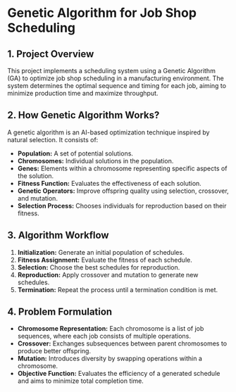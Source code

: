 # Genetic Algorithm for Job Shop Scheduling

## 1. Project Overview
This project implements a scheduling system using a Genetic Algorithm (GA) to optimize job shop scheduling in a manufacturing environment. The system determines the optimal sequence and timing for each job, aiming to minimize production time and maximize throughput.

## 2. How Genetic Algorithm Works?
A genetic algorithm is an AI-based optimization technique inspired by natural selection. It consists of:
- **Population:** A set of potential solutions.
- **Chromosomes:** Individual solutions in the population.
- **Genes:** Elements within a chromosome representing specific aspects of the solution.
- **Fitness Function:** Evaluates the effectiveness of each solution.
- **Genetic Operators:** Improve offspring quality using selection, crossover, and mutation.
- **Selection Process:** Chooses individuals for reproduction based on their fitness.

## 3. Algorithm Workflow

1. **Initialization:** Generate an initial population of schedules.
2. **Fitness Assignment:** Evaluate the fitness of each schedule.
3. **Selection:** Choose the best schedules for reproduction.
4. **Reproduction:** Apply crossover and mutation to generate new schedules.
5. **Termination:** Repeat the process until a termination condition is met.

## 4. Problem Formulation
- **Chromosome Representation:** Each chromosome is a list of job sequences, where each job consists of multiple operations.
- **Crossover:** Exchanges subsequences between parent chromosomes to produce better offspring.
- **Mutation:** Introduces diversity by swapping operations within a chromosome.
- **Objective Function:** Evaluates the efficiency of a generated schedule and aims to minimize total completion time.

